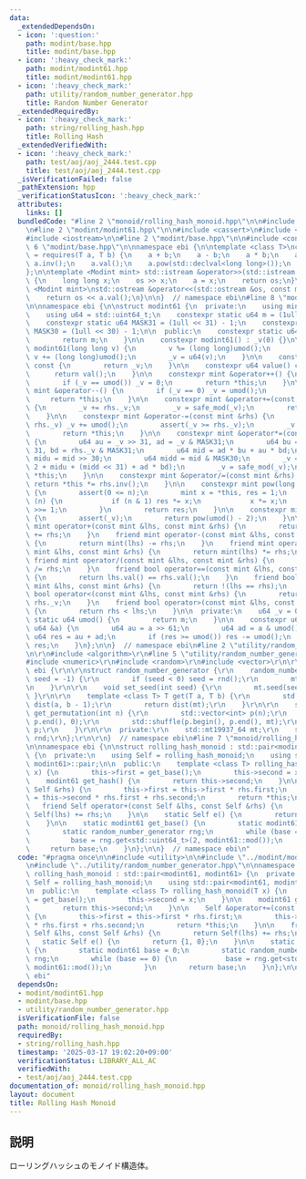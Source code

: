 ```yaml
---
data:
  _extendedDependsOn:
  - icon: ':question:'
    path: modint/base.hpp
    title: modint/base.hpp
  - icon: ':heavy_check_mark:'
    path: modint/modint61.hpp
    title: modint/modint61.hpp
  - icon: ':heavy_check_mark:'
    path: utility/random_number_generator.hpp
    title: Random Number Generator
  _extendedRequiredBy:
  - icon: ':heavy_check_mark:'
    path: string/rolling_hash.hpp
    title: Rolling Hash
  _extendedVerifiedWith:
  - icon: ':heavy_check_mark:'
    path: test/aoj/aoj_2444.test.cpp
    title: test/aoj/aoj_2444.test.cpp
  _isVerificationFailed: false
  _pathExtension: hpp
  _verificationStatusIcon: ':heavy_check_mark:'
  attributes:
    links: []
  bundledCode: "#line 2 \"monoid/rolling_hash_monoid.hpp\"\n\n#include <utility>\n\
    \n#line 2 \"modint/modint61.hpp\"\n\n#include <cassert>\n#include <cstdint>\n\
    #include <iostream>\n\n#line 2 \"modint/base.hpp\"\n\n#include <concepts>\n#line\
    \ 6 \"modint/base.hpp\"\n\nnamespace ebi {\n\ntemplate <class T>\nconcept Modint\
    \ = requires(T a, T b) {\n    a + b;\n    a - b;\n    a * b;\n    a / b;\n   \
    \ a.inv();\n    a.val();\n    a.pow(std::declval<long long>());\n    T::mod();\n\
    };\n\ntemplate <Modint mint> std::istream &operator>>(std::istream &os, mint &a)\
    \ {\n    long long x;\n    os >> x;\n    a = x;\n    return os;\n}\n\ntemplate\
    \ <Modint mint>\nstd::ostream &operator<<(std::ostream &os, const mint &a) {\n\
    \    return os << a.val();\n}\n\n}  // namespace ebi\n#line 8 \"modint/modint61.hpp\"\
    \n\nnamespace ebi {\n\nstruct modint61 {\n  private:\n    using mint = modint61;\n\
    \    using u64 = std::uint64_t;\n    constexpr static u64 m = (1ull << 61) - 1;\n\
    \    constexpr static u64 MASK31 = (1ull << 31) - 1;\n    constexpr static u64\
    \ MASK30 = (1ull << 30) - 1;\n\n  public:\n    constexpr static u64 mod() {\n\
    \        return m;\n    }\n\n    constexpr modint61() : _v(0) {}\n\n    constexpr\
    \ modint61(long long v) {\n        v %= (long long)umod();\n        if (v < 0)\
    \ v += (long long)umod();\n        _v = u64(v);\n    }\n\n    constexpr u64 val()\
    \ const {\n        return _v;\n    }\n\n    constexpr u64 value() const {\n  \
    \      return val();\n    }\n\n    constexpr mint &operator++() {\n        _v++;\n\
    \        if (_v == umod()) _v = 0;\n        return *this;\n    }\n\n    constexpr\
    \ mint &operator--() {\n        if (_v == 0) _v = umod();\n        _v--;\n   \
    \     return *this;\n    }\n\n    constexpr mint &operator+=(const mint &rhs)\
    \ {\n        _v += rhs._v;\n        _v = safe_mod(_v);\n        return *this;\n\
    \    }\n\n    constexpr mint &operator-=(const mint &rhs) {\n        if (_v <\
    \ rhs._v) _v += umod();\n        assert(_v >= rhs._v);\n        _v -= rhs._v;\n\
    \        return *this;\n    }\n\n    constexpr mint &operator*=(const mint &rhs)\
    \ {\n        u64 au = _v >> 31, ad = _v & MASK31;\n        u64 bu = rhs._v >>\
    \ 31, bd = rhs._v & MASK31;\n        u64 mid = ad * bu + au * bd;\n        u64\
    \ midu = mid >> 30;\n        u64 midd = mid & MASK30;\n        _v = (au * bu *\
    \ 2 + midu + (midd << 31) + ad * bd);\n        _v = safe_mod(_v);\n        return\
    \ *this;\n    }\n\n    constexpr mint &operator/=(const mint &rhs) {\n       \
    \ return *this *= rhs.inv();\n    }\n\n    constexpr mint pow(long long n) const\
    \ {\n        assert(0 <= n);\n        mint x = *this, res = 1;\n        while\
    \ (n) {\n            if (n & 1) res *= x;\n            x *= x;\n            n\
    \ >>= 1;\n        }\n        return res;\n    }\n\n    constexpr mint inv() const\
    \ {\n        assert(_v);\n        return pow(umod() - 2);\n    }\n\n    friend\
    \ mint operator+(const mint &lhs, const mint &rhs) {\n        return mint(lhs)\
    \ += rhs;\n    }\n    friend mint operator-(const mint &lhs, const mint &rhs)\
    \ {\n        return mint(lhs) -= rhs;\n    }\n    friend mint operator*(const\
    \ mint &lhs, const mint &rhs) {\n        return mint(lhs) *= rhs;\n    }\n   \
    \ friend mint operator/(const mint &lhs, const mint &rhs) {\n        return mint(lhs)\
    \ /= rhs;\n    }\n    friend bool operator==(const mint &lhs, const mint &rhs)\
    \ {\n        return lhs.val() == rhs.val();\n    }\n    friend bool operator!=(const\
    \ mint &lhs, const mint &rhs) {\n        return !(lhs == rhs);\n    }\n    friend\
    \ bool operator<(const mint &lhs, const mint &rhs) {\n        return lhs._v <\
    \ rhs._v;\n    }\n    friend bool operator>(const mint &lhs, const mint &rhs)\
    \ {\n        return rhs < lhs;\n    }\n\n  private:\n    u64 _v = 0;\n\n    constexpr\
    \ static u64 umod() {\n        return m;\n    }\n\n    constexpr u64 safe_mod(const\
    \ u64 &a) {\n        u64 au = a >> 61;\n        u64 ad = a & umod();\n       \
    \ u64 res = au + ad;\n        if (res >= umod()) res -= umod();\n        return\
    \ res;\n    }\n};\n\n}  // namespace ebi\n#line 2 \"utility/random_number_generator.hpp\"\
    \n\r\n#include <algorithm>\r\n#line 5 \"utility/random_number_generator.hpp\"\n\
    #include <numeric>\r\n#include <random>\r\n#include <vector>\r\n\r\nnamespace\
    \ ebi {\r\n\r\nstruct random_number_generator {\r\n    random_number_generator(int\
    \ seed = -1) {\r\n        if (seed < 0) seed = rnd();\r\n        mt.seed(seed);\r\
    \n    }\r\n\r\n    void set_seed(int seed) {\r\n        mt.seed(seed);\r\n   \
    \ }\r\n\r\n    template <class T> T get(T a, T b) {\r\n        std::uniform_int_distribution<T>\
    \ dist(a, b - 1);\r\n        return dist(mt);\r\n    }\r\n\r\n    std::vector<int>\
    \ get_permutation(int n) {\r\n        std::vector<int> p(n);\r\n        std::iota(p.begin(),\
    \ p.end(), 0);\r\n        std::shuffle(p.begin(), p.end(), mt);\r\n        return\
    \ p;\r\n    }\r\n\r\n  private:\r\n    std::mt19937_64 mt;\r\n    std::random_device\
    \ rnd;\r\n};\r\n\r\n}  // namespace ebi\n#line 7 \"monoid/rolling_hash_monoid.hpp\"\
    \n\nnamespace ebi {\n\nstruct rolling_hash_monoid : std::pair<modint61, modint61>\
    \ {\n  private:\n    using Self = rolling_hash_monoid;\n    using std::pair<modint61,\
    \ modint61>::pair;\n\n  public:\n    template <class T> rolling_hash_monoid(T\
    \ x) {\n        this->first = get_base();\n        this->second = x;\n    }\n\n\
    \    modint61 get_hash() {\n        return this->second;\n    }\n\n    Self &operator+=(const\
    \ Self &rhs) {\n        this->first = this->first * rhs.first;\n        this->second\
    \ = this->second * rhs.first + rhs.second;\n        return *this;\n    }\n\n \
    \   friend Self operator+(const Self &lhs, const Self &rhs) {\n        return\
    \ Self(lhs) += rhs;\n    }\n\n    static Self e() {\n        return {1, 0};\n\
    \    }\n\n    static modint61 get_base() {\n        static modint61 base = 0;\n\
    \        static random_number_generator rng;\n        while (base == 0) {\n  \
    \          base = rng.get<std::uint64_t>(2, modint61::mod());\n        }\n   \
    \     return base;\n    }\n};\n\n}  // namespace ebi\n"
  code: "#pragma once\n\n#include <utility>\n\n#include \"../modint/modint61.hpp\"\
    \n#include \"../utility/random_number_generator.hpp\"\n\nnamespace ebi {\n\nstruct\
    \ rolling_hash_monoid : std::pair<modint61, modint61> {\n  private:\n    using\
    \ Self = rolling_hash_monoid;\n    using std::pair<modint61, modint61>::pair;\n\
    \n  public:\n    template <class T> rolling_hash_monoid(T x) {\n        this->first\
    \ = get_base();\n        this->second = x;\n    }\n\n    modint61 get_hash() {\n\
    \        return this->second;\n    }\n\n    Self &operator+=(const Self &rhs)\
    \ {\n        this->first = this->first * rhs.first;\n        this->second = this->second\
    \ * rhs.first + rhs.second;\n        return *this;\n    }\n\n    friend Self operator+(const\
    \ Self &lhs, const Self &rhs) {\n        return Self(lhs) += rhs;\n    }\n\n \
    \   static Self e() {\n        return {1, 0};\n    }\n\n    static modint61 get_base()\
    \ {\n        static modint61 base = 0;\n        static random_number_generator\
    \ rng;\n        while (base == 0) {\n            base = rng.get<std::uint64_t>(2,\
    \ modint61::mod());\n        }\n        return base;\n    }\n};\n\n}  // namespace\
    \ ebi"
  dependsOn:
  - modint/modint61.hpp
  - modint/base.hpp
  - utility/random_number_generator.hpp
  isVerificationFile: false
  path: monoid/rolling_hash_monoid.hpp
  requiredBy:
  - string/rolling_hash.hpp
  timestamp: '2025-03-17 19:02:20+09:00'
  verificationStatus: LIBRARY_ALL_AC
  verifiedWith:
  - test/aoj/aoj_2444.test.cpp
documentation_of: monoid/rolling_hash_monoid.hpp
layout: document
title: Rolling Hash Monoid
---
```


## 説明

ローリングハッシュのモノイド構造体。